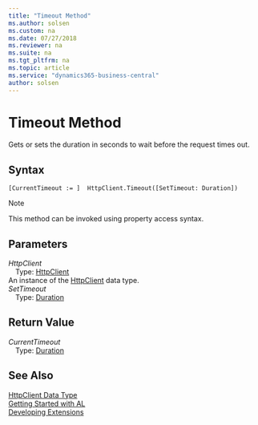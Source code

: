 ```yaml
---
title: "Timeout Method"
ms.author: solsen
ms.custom: na
ms.date: 07/27/2018
ms.reviewer: na
ms.suite: na
ms.tgt_pltfrm: na
ms.topic: article
ms.service: "dynamics365-business-central"
author: solsen
---
```

[//]: # (START>DO_NOT_EDIT)
[//]: # (IMPORTANT:Do not edit any of the content between here and the END>DO_NOT_EDIT.)
[//]: # (Any modifications should be made in the .resx files in the ModernDev repo.)
# Timeout Method
Gets or sets the duration in seconds to wait before the request times out.

## Syntax
```
[CurrentTimeout := ]  HttpClient.Timeout([SetTimeout: Duration])
```
> [!NOTE]  
> This method can be invoked using property access syntax.  
## Parameters
*HttpClient*  
&emsp;Type: [HttpClient](httpclient-data-type.md)  
An instance of the [HttpClient](httpclient-data-type.md) data type.  
*SetTimeout*  
&emsp;Type: [Duration](duration-data-type.md)  
  


## Return Value
*CurrentTimeout*  
&emsp;Type: [Duration](duration-data-type.md)  
  


[//]: # (IMPORTANT: END>DO_NOT_EDIT)
## See Also
[HttpClient Data Type](httpclient-data-type.md)  
[Getting Started with AL](../devenv-get-started.md)  
[Developing Extensions](../devenv-dev-overview.md)